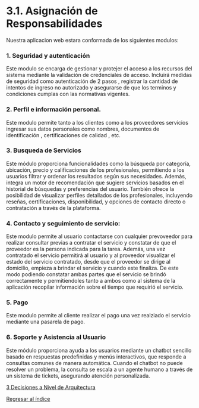 # 3.1. Asignación de Responsabilidades

Nuestra aplicacion web estara conformada de los siguientes modulos:

### 1. Seguridad y autenticación
  Este modulo se encarga de gestionar y protejer el acceso a los recursos del sistema mediante la validación de credenciales de acceso. Incluirá medidas de seguridad como autenticación de 2 pasos , registrar la 
  cantidad de intentos de ingreso no autorizado y asegurarse de que los terminos y condiciones cumplas con las normativas vigentes.

### 2. Perfil e información personal.
  Este modulo permite tanto a los clientes como a los proveedores servicios ingresar sus datos personales como nombres, documentos de identificación , certificaciones de calidad , etc.

### 3. Busqueda de Servicios 
  Este módulo proporciona funcionalidades como la búsqueda por categoría, ubicación, precio y calificaciones de los profesionales, permitiendo a los usuarios filtrar y ordenar los resultados según sus necesidades.
  Además, integra un motor de recomendación que sugiere servicios basados en el historial de búsquedas y preferencias del usuario. También ofrece la posibilidad de visualizar perfiles detallados de los profesionales, 
  incluyendo reseñas, certificaciones, disponibilidad, y opciones de contacto directo o contratación a través de la plataforma.

### 4. Contacto y seguimiento de servicio:
  Este modulo permite al usuario contactarse con cualquier prevoveedor para realizar consultar previas a contratar el servicio y constatar de que el proveedor es la persona indicada para la tarea. Además, una vez contratado el servicio permitirá al usuario y al proveedor visualizar el estado del servicio contratado, desde que el proveedor se dirige al domicilio, empieza a brindar el servicio y cuando este finaliza. De este modo podiendo constatar ambas partes que el servicio se brindó correctamente y permitiendoles tanto a ambos como al sistema de la aplicación recopilar información sobre el tiempo que requirió el servicio.

### 5. Pago
  Este modulo permite al cliente realizar el pago una vez realziado el servicio mediante una pasarela de pago.

### 6. Soporte y Asistencia al Usuario
  Este módulo proporciona ayuda a los usuarios  mediante un chatbot sencillo basado en respuestas predefinidas y menús interactivos, que responde a consultas comunes de manera automática. Cuando el chatbot no puede resolver un problema, la consulta se escala a un agente humano a través de un sistema de tickets, asegurando atención personalizada.
  
[3 Decisiones a Nivel de Arquitectura](../3.md)

[Regresar al índice](../../README.md)
